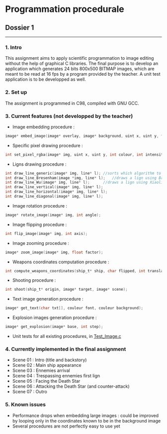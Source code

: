 # Programmation procedurale
## Dossier 1
---
### 1. Intro
This assignment aims to apply scientific programmation to image editing without the help of graphical C libraries.
The final purpose is to develop an application which generates 24 bits 800x500 BITMAP images, which are meant to be read at 16 fps by a program provided by the teacher. A unit test application is to be developped as well. 

### 2. Set up
The assignment is programmed in C98, compiled with GNU GCC.

### 3. Current features (not developped by the teacher)
* Image embedding procedure :
```C
image* embed_image(image* overlay, image* background, uint x, uint y, float alpha);
```
* Specific pixel drawing procedure :
```C
int set_pixel_rgba(image* img, uint x, uint y, int colour, int intensity, float alpha);
```
* Ligns drawing procedure :
```C
int draw_line_generic(image* img, line* l);	//sorts which algorithm to use
int draw_line_Bresenham(image *img, line* l);	//draws a lign using Bresenham's algorithm (no anti-aliasing)
int draw_line_Wu(image* img, line* l);		//draws a lign using Xiaolin Wu's algorithm (with anti-aliasing)
int draw_line_vertical(image* img, line* l);
int draw_line_horizontal(image* img, line* l);
int draw_line_diagonal(image* img, line* l);
```
* Image rotation procedure :
```C
image* rotate_image(image* img, int angle);
```
* Image flipping procedure :
```C
int flip_image(image* img, int axis);
```
* Image zooming procedure :
```C
image* zoom_image(image* img, float factor);
```
* Weapons coordinates computation procedure :
```C
int compute_weapons_coordinates(ship_t* ship, char flipped, int translation_x, int translation_y, int angle, float zoom);
```
* Shooting procedure :
```C
int shoot(ship_t* origin, image* target, image* scene);
```
* Text image generation procedure :
```C
image* get_text(char txt[], couleur font, couleur background);
```
* Explosion images generation procedure :
```C
image* get_explosion(image* base, int step);
```
* Unit tests for all existing procedures, in [Test_Image.c](https://github.com/gilleshenrard/ITLg_programmation-procedurale/blob/Dossier1/Test_Image.c)

### 4. Currently implemented in the final assignment
- Scene 01 : Intro (title and backstory)
- Scene 02 : Main ship appearance
- Scene 03 : Ennemies arrival
- Scene 04 : Trespassing ennemies first lign
- Scene 05 : Facing the Death Star
- Scene 06 : Attacking the Death Star (and counter-attack)
- Scene 07 : Outro

### 5. Known issues
- Performance drops when embedding large images : could be improved by looping only in the coordinates known to be in the background image
- Several procedures are not perfectly easy to use yet

